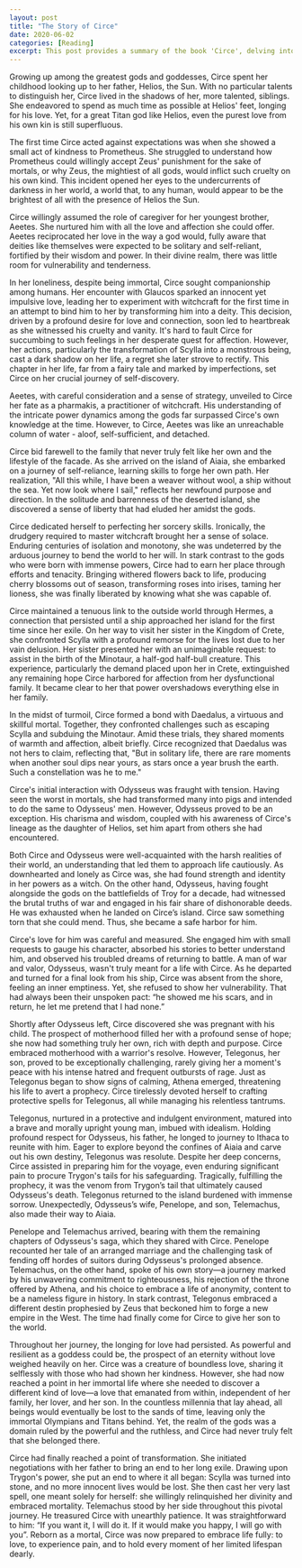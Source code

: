 ```yaml
---
layout: post
title: "The Story of Circe"
date: 2020-06-02
categories: [Reading]
excerpt: This post provides a summary of the book 'Circe', delving into the life of a lesser goddess as she comes to terms with her immortality and embarks on a quest to discover her true purpose. Exploring Circe's character has been a profoundly enriching experience, with each stage revealing new layers of her personality and surprising me along the way. Her unwavering courage and determination shine through as she fearlessly navigates the challenges in her path, fiercely protecting what is dear to her heart. Circe may not be the most beautiful, powerful, or wise by divine standards, but her journey shows that she is much more than those traits – she is uniquely herself, and that is all she needs to be.
---
```

 
Growing up among the greatest gods and goddesses, Circe spent her childhood looking up to her father, Helios, the Sun. With no particular talents to distinguish her, Circe lived in the shadows of her, more talented, siblings. She endeavored to spend as much time as possible at Helios' feet, longing for his love. Yet, for a great Titan god like Helios, even the purest love from his own kin is still superfluous. 
 
The first time Circe acted against expectations was when she showed a small act of kindness to Prometheus. She struggled to understand how Prometheus could willingly accept Zeus' punishment for the sake of mortals, or why Zeus, the mightiest of all gods, would inflict such cruelty on his own kind. This incident opened her eyes to the undercurrents of darkness in her world, a world that, to any human, would appear to be the brightest of all with the presence of Helios the Sun. 

Circe willingly assumed the role of caregiver for her youngest brother, Aeetes. She nurtured him with all the love and affection she could offer. Aeetes reciprocated her love in the way a god would, fully aware that deities like themselves were expected to be solitary and self-reliant, fortified by their wisdom and power. In their divine realm, there was little room for vulnerability and tenderness.
 
In her loneliness, despite being immortal, Circe sought companionship among humans. Her encounter with Glaucos sparked an innocent yet impulsive love, leading her to experiment with witchcraft for the first time in an attempt to bind him to her by transforming him into a deity. This decision, driven by a profound desire for love and connection, soon led to heartbreak as she witnessed his cruelty and vanity. It's hard to fault Circe for succumbing to such feelings in her desperate quest for affection. However, her actions, particularly the transformation of Scylla into a monstrous being, cast a dark shadow on her life, a regret she later strove to rectify. This chapter in her life, far from a fairy tale and marked by imperfections, set Circe on her crucial journey of self-discovery.
 
Aeetes, with careful consideration and a sense of strategy, unveiled to Circe her fate as a pharmakis, a practitioner of witchcraft. His understanding of the intricate power dynamics among the gods far surpassed Circe's own knowledge at the time. However, to Circe, Aeetes was like an unreachable column of water - aloof, self-sufficient, and detached. 
 
Circe bid farewell to the family that never truly felt like her own and the lifestyle of the facade. As she arrived on the island of Aiaia, she embarked on a journey of self-reliance, learning skills to forge her own path. Her realization, "All this while, I have been a weaver without wool, a ship without the sea. Yet now look where I sail," reflects her newfound purpose and direction. In the solitude and barrenness of the deserted island, she discovered a sense of liberty that had eluded her amidst the gods.

Circe dedicated herself to perfecting her sorcery skills. Ironically, the drudgery required to master witchcraft brought her a sense of solace. Enduring centuries of isolation and monotony, she was undeterred by the arduous journey to bend the world to her will. In stark contrast to the gods who were born with immense powers, Circe had to earn her place through efforts and tenacity. Bringing withered flowers back to life, producing cherry blossoms out of season, transforming roses into irises, taming her lioness, she was finally liberated by knowing what she was capable of.

Circe maintained a tenuous link to the outside world through Hermes, a connection that persisted until a ship approached her island for the first time since her exile. On her way to visit her sister in the Kingdom of Crete, she confronted Scylla with a profound remorse for the lives lost due to her vain delusion. Her sister presented her with an unimaginable request: to assist in the birth of the Minotaur,  a half-god half-bull creature. This experience, particularly the demand placed upon her in Crete, extinguished any remaining hope Circe harbored for affection from her dysfunctional family. It became clear to her that power overshadows everything else in her family.
 
In the midst of turmoil, Circe formed a bond with Daedalus, a virtuous and skillful mortal. Together, they confronted challenges such as escaping Scylla and subduing the Minotaur. Amid these trials, they shared moments of warmth and affection, albeit briefly. Circe recognized that Daedalus was not hers to claim, reflecting that, "But in solitary life, there are rare moments when another soul dips near yours, as stars once a year brush the earth. Such a constellation was he to me."

Circe's initial interaction with Odysseus was fraught with tension. Having seen the worst in mortals, she had transformed many into pigs and intended to do the same to Odysseus' men. However, Odysseus proved to be an exception. His charisma and wisdom, coupled with his awareness of Circe's lineage as the daughter of Helios, set him apart from others she had encountered.

Both Circe and Odysseus were well-acquainted with the harsh realities of their world, an understanding that led them to approach life cautiously. As downhearted and lonely as Circe was, she had found strength and identity in her powers as a witch. On the other hand, Odysseus, having fought alongside the gods on the battlefields of Troy for a decade, had witnessed the brutal truths of war and engaged in his fair share of dishonorable deeds. He was exhausted when he landed on Circe’s island. Circe saw something torn that she could mend. Thus, she became a safe harbor for him.
 
Circe's love for him was careful and measured. She engaged him with small requests to gauge his character, absorbed his stories to better understand him, and observed his troubled dreams of returning to battle. A man of war and valor, Odysseus, wasn't truly meant for a life with Circe. As he departed and turned for a final look from his ship, Circe was absent from the shore, feeling an inner emptiness. Yet, she refused to show her vulnerability. That had always been their unspoken pact: “he showed me his scars, and in return, he let me pretend that I had none.”
 
Shortly after Odysseus left, Circe discovered she was pregnant with his child. The prospect of motherhood filled her with a profound sense of hope; she now had something truly her own, rich with depth and purpose. Circe embraced motherhood with a warrior's resolve. However, Telegonus, her son, proved to be exceptionally challenging, rarely giving her a moment's peace with his intense hatred and frequent outbursts of rage. Just as Telegonus began to show signs of calming, Athena emerged, threatening his life to avert a prophecy. Circe tirelessly devoted herself to crafting protective spells for Telegonus, all while managing his relentless tantrums.
 
Telegonus, nurtured in a protective and indulgent environment, matured into a brave and morally upright young man, imbued with idealism. Holding profound respect for Odysseus, his father, he longed to journey to Ithaca to reunite with him. Eager to explore beyond the confines of Aiaia and carve out his own destiny, Telegonus was resolute. Despite her deep concerns, Circe assisted in preparing him for the voyage, even enduring significant pain to procure Trygon's tails for his safeguarding. Tragically, fulfilling the prophecy, it was the venom from Trygon’s tail that ultimately caused Odysseus's death. Telegonus returned to the island burdened with immense sorrow. Unexpectedly, Odysseus’s wife, Penelope, and son, Telemachus, also made their way to Aiaia.

Penelope and Telemachus arrived, bearing with them the remaining chapters of Odysseus's saga, which they shared with Circe. Penelope recounted her tale of an arranged marriage and the challenging task of fending off hordes of suitors during Odysseus's prolonged absence. Telemachus, on the other hand, spoke of his own story—a journey marked by his unwavering commitment to righteousness, his rejection of the throne offered by Athena, and his choice to embrace a life of anonymity, content to be a nameless figure in history. In stark contrast, Telegonus embraced a different destin prophesied by Zeus that beckoned him to forge a new empire in the West. The time had finally come for Circe to give her son to the world. 
 
Throughout her journey, the longing for love had persisted. As powerful and resilient as a goddess could be, the prospect of an eternity without love weighed heavily on her. Circe was a creature of boundless love, sharing it selflessly with those who had shown her kindness. However, she had now reached a point in her immortal life where she needed to discover a different kind of love—a love that emanated from within, independent of her family, her lover, and her son. In the countless millennia that lay ahead, all beings would eventually be lost to the sands of time, leaving only the immortal Olympians and Titans behind. Yet, the realm of the gods was a domain ruled by the powerful and the ruthless, and Circe had never truly felt that she belonged there.
 
Circe had finally reached a point of transformation. She initiated negotiations with her father to bring an end to her long exile. Drawing upon Trygon's power, she put an end to where it all began: Scylla was turned into stone, and no more innocent lives would be lost. She then cast her very last spell, one meant solely for herself: she willingly relinquished her divinity and embraced mortality. Telemachus stood by her side throughout this pivotal journey. He treasured Circe with unearthly patience. It was straightforward to him: “If you want it, I will do it. If it would make you happy, I will go with you”. Reborn as a mortal, Circe was now prepared to embrace life fully: to love, to experience pain, and to hold every moment of her limited lifespan dearly. 
